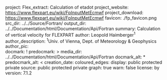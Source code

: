 project:          Flex_extract: Calculation of etadot 
project_website:  https://www.flexpart.eu/wiki/FpInputMetEcmwf
project_download: https://www.flexpart.eu/wiki/FpInputMetEcmwf
favicon:          ./fp_favicon.png
src_dir:          ../../Source/Fortran/
output_dir:       ../../Documentation/html/Documentation/Api/Fortran
summary:          Calculation of vertical velocity for FLEXPART
author:           Leopold Haimberger<sup>1</sup>
author_description: <sup>1</sup>Univ. of Vienna, Dept. of Meteorology & Geophysics
author_pic:       
docmark:          !
predocmark:       >
media_dir:        ../../Documentation/html/Documentation/Api/Fortran
docmark_alt:      *
predocmark_alt:   <
creation_date: 
coloured_edges:
display:           public
                   protected
                   private
source:            public
                   protected
                   private
graph:             true
warn:              false
license:           by
version:           7.1.2
